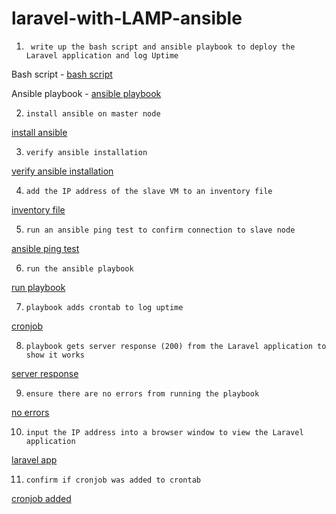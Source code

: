 # laravel-with-LAMP-ansible



1. ` write up the bash script and ansible playbook to deploy the Laravel application and log Uptime`

Bash script - [bash script](./deploy_laravel.sh) 

Ansible playbook - [ansible playbook](./execute_script.yml) 

2. `install ansible on master node`

[install ansible](./img/02_ansible-on-master.png)

3. `verify ansible installation`

[verify ansible installation](./img/03_verify-ansible-inst.png)

4. `add the IP address of the slave VM to an inventory file`

[inventory file](./img/04_add_slave_to_inventory_file.png)

5. `run an ansible ping test to confirm connection to slave node`

[ansible ping test](./img/05_ansible-ping-test.png)

6. `run the ansible playbook`

[run playbook](./img/06_run%20ansible%20playbook.png)

7. `playbook adds crontab to log uptime`

[cronjob](./img/07_adding-crontab.png)

8. `playbook gets server response (200) from the Laravel application to show it works`

[server response](./img/08_getting-server-response.png)

9. `ensure there are no errors from running the playbook`

[no errors](./img/09_no-error-on-playbook.png)

10. `input the IP address into a browser window to view the Laravel application`

[laravel app](./img/10_laravel-app-working.png)

11. `confirm if cronjob was added to crontab` 

[cronjob added](./img/11_cronjob-added.png)
